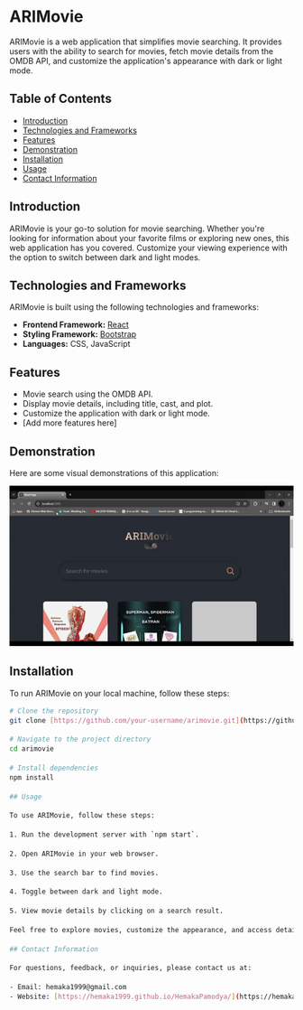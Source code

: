 # ARIMovie

ARIMovie is a web application that simplifies movie searching. It provides users with the ability to search for movies, fetch movie details from the OMDB API, and customize the application's appearance with dark or light mode.

## Table of Contents
- [Introduction](#introduction)
- [Technologies and Frameworks](#technologies-and-frameworks)
- [Features](#features)
- [Demonstration](#demonstration)
- [Installation](#installation)
- [Usage](#usage)
- [Contact Information](#contact-information)

## Introduction

ARIMovie is your go-to solution for movie searching. Whether you're looking for information about your favorite films or exploring new ones, this web application has you covered. Customize your viewing experience with the option to switch between dark and light modes.

## Technologies and Frameworks

ARIMovie is built using the following technologies and frameworks:

- **Frontend Framework:** [React](https://reactjs.org/)
- **Styling Framework:** [Bootstrap](https://getbootstrap.com/)
- **Languages:** CSS, JavaScript

## Features

- Movie search using the OMDB API.
- Display movie details, including title, cast, and plot.
- Customize the application with dark or light mode.
- [Add more features here]

## Demonstration

Here are some visual demonstrations of this application:

![Demo 1](/public/images/ARIMOvie.gif)

## Installation

To run ARIMovie on your local machine, follow these steps:

```bash
# Clone the repository
git clone [https://github.com/your-username/arimovie.git](https://github.com/hemaka1999/ARIMovie-Application.git)

# Navigate to the project directory
cd arimovie

# Install dependencies
npm install

## Usage

To use ARIMovie, follow these steps:

1. Run the development server with `npm start`.

2. Open ARIMovie in your web browser.

3. Use the search bar to find movies.

4. Toggle between dark and light mode.

5. View movie details by clicking on a search result.

Feel free to explore movies, customize the appearance, and access detailed information with these simple steps.

## Contact Information

For questions, feedback, or inquiries, please contact us at:

- Email: hemaka1999@gmail.com
- Website: [https://hemaka1999.github.io/HemakaPamodya/](https://hemaka1999.github.io/HemakaPamodya/)
